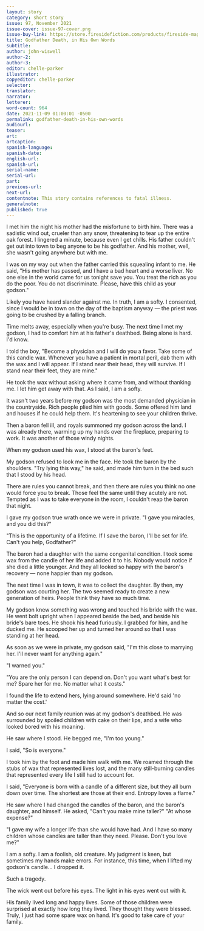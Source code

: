 ```yaml
---
layout: story
category: short story
issue: 97, November 2021
issue-cover: issue-97-cover.png
issue-buy-link: https://store.firesidefiction.com/products/fireside-magazine-issue-97-november-2021
title: Godfather Death, in His Own Words
subtitle:
author: john-wiswell
author-2:
author-3:
editor: chelle-parker
illustrator:
copyeditor: chelle-parker
selector:
translator:
narrator:
letterer:
word-count: 964
date: 2021-11-09 01:00:01 -0500
permalink: godfather-death-in-his-own-words
audiourl:
teaser:
art:
artcaption:
spanish-language:
spanish-date:
english-url:
spanish-url:
serial-name:
serial-url:
part:
previous-url:
next-url:
contentnote: This story contains references to fatal illness.
generalnote:
published: true
---
```

I met him the night his mother had the misfortune to birth him. There was a sadistic wind out, crueler than any snow, threatening to tear up the entire oak forest. I lingered a minute, because even I get chills. His father couldn't get out into town to beg anyone to be his godfather. And his mother, well, she wasn't going anywhere but with me.

I was on my way out when the father carried this squealing infant to me. He said, "His mother has passed, and I have a bad heart and a worse liver. No one else in the world came for us tonight save you. You treat the rich as you do the poor. You do not discriminate. Please, have this child as your godson."

Likely you have heard slander against me. In truth, I am a softy. I consented, since I would be in town on the day of the baptism anyway — the priest was going to be crushed by a falling branch.

Time melts away, especially when you're busy. The next time I met my godson, I had to comfort him at his father's deathbed. Being alone is hard. I'd know.

I told the boy, "Become a physician and I will do you a favor. Take some of this candle wax. Whenever you have a patient in mortal peril, dab them with the wax and I will appear. If I stand near their head, they will survive. If I stand near their feet, they are mine."

He took the wax without asking where it came from, and without thanking me. I let him get away with that. As I said, I am a softy.

It wasn't two years before my godson was the most demanded physician in the countryside. Rich people plied him with goods. Some offered him land and houses if he could help them. It's heartening to see your children thrive.

Then a baron fell ill, and royals summoned my godson across the land. I was already there, warming up my hands over the fireplace, preparing to work. It was another of those windy nights.

When my godson used his wax, I stood at the baron's feet.

My godson refused to look me in the face. He took the baron by the shoulders. "Try lying this way," he said, and made him turn in the bed such that I stood by his head.

There are rules you cannot break, and then there are rules you think no one would force you to break. Those feel the same until they acutely are not.  Tempted as I was to take everyone in the room, I couldn't reap the baron that night.

I gave my godson true wrath once we were in private. "I gave you miracles, and you did this?"

"This is the opportunity of a lifetime. If I save the baron, I'll be set for life. Can't you help, Godfather?"

The baron had a daughter with the same congenital condition. I took some wax from the candle of her life and added it to his. Nobody would notice if she died a little younger. And they all looked so happy with the baron's recovery — none happier than my godson.

The next time I was in town, it was to collect the daughter. By then, my godson was courting her. The two seemed ready to create a new generation of heirs. People think they have so much time.

My godson knew something was wrong and touched his bride with the wax. He went bolt upright when I appeared beside the bed, and beside his bride's bare toes. He shook his head furiously. I grabbed for him, and he ducked me. He scooped her up and turned her around so that I was standing at her head.

As soon as we were in private, my godson said, "I'm this close to marrying her. I'll never want for anything again."

"I warned you."

"You are the only person I can depend on. Don't you want what's best for me? Spare her for me. No matter what it costs."

I found the life to extend hers, lying around somewhere. He'd said 'no matter the cost.'

And so our next family reunion was at my godson's deathbed. He was surrounded by spoiled children with cake on their lips, and a wife who looked bored with his moaning.

He saw where I stood. He begged me, "I'm too young."

I said, "So is everyone."

I took him by the foot and made him walk with me. We roamed through the stubs of wax that represented lives lost, and the many still-burning candles that represented every life I still had to account for.

I said, "Everyone is born with a candle of a different size, but they all burn down over time. The shortest are those at their end. Entropy loves a flame."

He saw where I had changed the candles of the baron, and the baron's daughter, and himself. He asked, "Can't you make mine taller?"
"At whose expense?"

"I gave my wife a longer life than she would have had. And I have so many children whose candles are taller than they need. Please. Don't you love me?"

I am a softy. I am a foolish, old creature. My judgment is keen, but sometimes my hands make errors. For instance, this time, when I lifted my godson's candle… I dropped it.

Such a tragedy.

The wick went out before his eyes. The light in his eyes went out with it.

His family lived long and happy lives. Some of those children were surprised at exactly how long they lived. They thought they were blessed. Truly, I just had some spare wax on hand. It's good to take care of your family.
